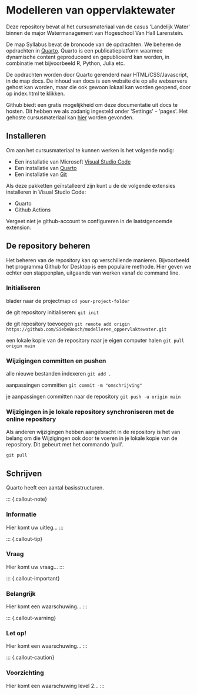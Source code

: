 # Modelleren van oppervlaktewater
Deze repository bevat al het cursusmateriaal van de casus 'Landelijk Water' binnen de major Watermanagement van Hogeschool Van Hall Larenstein.

De map Syllabus bevat de broncode van de opdrachten. We beheren de opdrachten in [Quarto](https://quarto.org/docs/download/).
Quarto is een publicatieplatform waarmee dynamische content geproduceerd en gepubliceerd kan worden, in combinatie met bijvoorbeeld R, Python, Julia etc.

De opdrachten worden door Quarto gerenderd naar HTML/CSS/Javascript, in de map docs.
De inhoud van docs is een website die op alle webservers gehost kan worden, maar die ook gewoon lokaal kan worden geopend, door op index.html te klikken.

Github biedt een gratis mogelijkheid om deze documentatie uit docs te hosten. Dit hebben we als zodanig ingesteld onder 'Settings' - 'pages'. 
Het gehoste cursusmateriaal kan [hier](https://siebebosch.github.io/modelleren_oppervlaktewater/) worden gevonden.

## Installeren
Om aan het cursusmateriaal te kunnen werken is het volgende nodig:

* Een installatie van Microsoft [Visual Studio Code](https://code.visualstudio.com/download)
* Een installatie van [Quarto](https://quarto.org/docs/download/)
* Een installatie van [Git](https://gitforwindows.org/)

Als deze pakketten geïnstalleerd zijn kunt u de de volgende extensies installeren in Visual Studio Code:
* Quarto 
* Github Actions

Vergeet niet je github-account te configureren in de laatstgenoemde extension.

## De repository beheren

Het beheren van de repository kan op verschillende manieren. Bijvoorbeeld het programma Github for Desktop is een populaire methode. 
Hier geven we echter een stappenplan, uitgaande van werken vanaf de command line.

### Initialiseren
blader naar de projectmap
```cd your-project-folder```

de git repository initialiseren:
```git init```

de git repository toevoegen
```git remote add origin https://github.com/SiebeBosch/modelleren_oppervlaktewater.git```

een lokale kopie van de repository naar je eigen computer halen
```git pull origin main```

### Wijzigingen committen en pushen

alle nieuwe bestanden indexeren
```git add . ```

aanpassingen committen
```git commit -m "omschrijving"```

je aanpassingen committen naar de repository
```git push -u origin main```

### Wijzigingen in je lokale repository synchroniseren met de online repository

Als anderen wijzigingen hebben aangebracht in de repository is het van belang om die Wijzigingen ook door te voeren in je lokale kopie van de repository. Dit gebeurt met het commando 'pull'.

```git pull```

## Schrijven
Quarto heeft een aantal basisstructuren.

::: {.callout-note}
### Informatie
Hier komt uw uitleg...
:::

::: {.callout-tip}
### Vraag
Hier komt uw vraag...
:::

::: {.callout-important}
### Belangrijk
Hier komt een waarschuwing...
:::

::: {.callout-warning}
### Let op!
Hier komt een waarschuwing...
:::

::: {.callout-caution}
### Voorzichting
Hier komt een waarschuwing level 2...
:::

